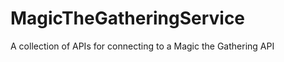 MagicTheGatheringService
========================

A collection of APIs for connecting to a Magic the Gathering API
